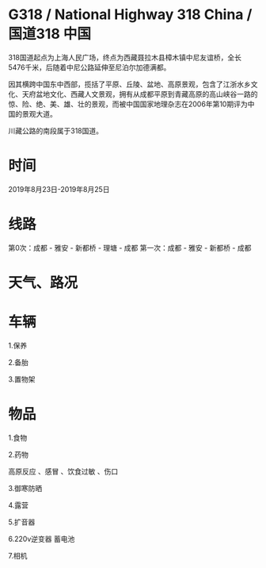 # G318 / National Highway 318 China /国道318 中国

318国道起点为上海人民广场，终点为西藏聂拉木县樟木镇中尼友谊桥，全长5476千米，后随着中尼公路延伸至尼泊尔加德满都。

因其横跨中国东中西部，揽括了平原、丘陵、盆地、高原景观，包含了江浙水乡文化、天府盆地文化、西藏人文景观，拥有从成都平原到青藏高原的高山峡谷一路的惊、险、绝、美、雄、壮的景观，而被中国国家地理杂志在2006年第10期评为中国的景观大道。

川藏公路的南段属于318国道。

# 时间

2019年8月23日-2019年8月25日

# 线路
第0次：成都 - 雅安 - 新都桥 - 理塘 - 成都
第一次：成都 - 雅安 - 新都桥 - 成都

# 天气、路况

# 车辆

1.保养

2.备胎

3.置物架

# 物品

1.食物

2.药物

高原反应 、感冒 、饮食过敏 、伤口

3.御寒防晒

4.露营

5.扩音器

6.220v逆变器 蓄电池

7.相机


